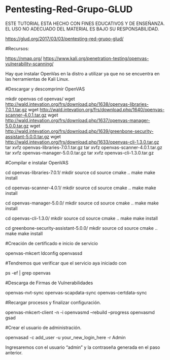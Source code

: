 # Pentesting-Red-Grupo-GLUD
ESTE TUTORIAL ESTA HECHO CON FINES EDUCATIVOS Y DE ENSEÑANZA. EL USO NO ADECUADO DEL MATERIAL ES BAJO SU RESPONSABILIDAD.

https://glud.org/2017/03/03/pentesting-red-grupo-glud/

#Recursos:

https://nmap.org/
https://www.kali.org/penetration-testing/openvas-vulnerability-scanning/

Hay que instalar OpenVas en la distro a utilizar ya que no se encuentra en las herramientas de Kali Linux.

#Descargar y descomprimir OpenVAS

mkdir openvas
cd openvas/
wget http://wald.intevation.org/frs/download.php/1638/openvas-libraries-7.0.1.tar.gz
wget http://wald.intevation.org/frs/download.php/1640/openvas-scanner-4.0.1.tar.gz
wget http://wald.intevation.org/frs/download.php/1637/openvas-manager-5.0.0.tar.gz
wget http://wald.intevation.org/frs/download.php/1639/greenbone-security-assistant-5.0.0.tar.gz
wget http://wald.intevation.org/frs/download.php/1633/openvas-cli-1.3.0.tar.gz
tar xvfz  openvas-libraries-7.0.1.tar.gz
tar xvfz  openvas-scanner-4.0.1.tar.gz
tar xvfz  openvas-manager-5.0.0.tar.gz
tar xvfz  openvas-cli-1.3.0.tar.gz

#Compilar e instalar OpenVAS

cd openvas-libraries-7.0.1/
mkdir source
cd source
cmake ..
make
make install

cd openvas-scanner-4.0.1/
mkdir source
cd source
cmake ..
make
make install

cd openvas-manager-5.0.0/
mkdir source
cd source
cmake ..
make
make install

cd openvas-cli-1.3.0/
mkdir source
cd source
cmake ..
make
make install

cd greenbone-security-assistant-5.0.0/
mkdir source
cd source
cmake ..
make
make install

#Creación de certificado e inicio de servicio

openvas-mkcert
ldconfig
openvassd

#Tendremos que verificar que el servicio aya iniciado con

ps -ef | grep openvas

#Descarga de Firmas de Vulnerabilidades

openvas-nvt-sync
openvas-scapdata-sync
openvas-certdata-sync

#Recargar procesos y finalizar configuración.

openvas-mkcert-client -n -i
openvasmd –rebuild –progress
openvasmd
gsad

#Crear el usuario de administración.

openvasad -c add_user -u your_new_login_here -r Admin

Ingresaremos con el usuario “admin” y la contraseña generada en el paso anterior.
